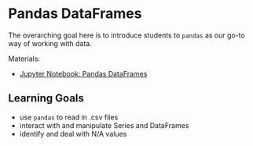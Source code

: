 # Pandas DataFrames

The overarching goal here is to introduce students to `pandas` as our go-to way of working with data.

Materials:
- [Jupyter Notebook: Pandas DataFrames](pandas_dataframes.ipynb)

## Learning Goals

- use `pandas` to read in .csv files
- interact with and manipulate Series and DataFrames
- identify and deal with N/A values

